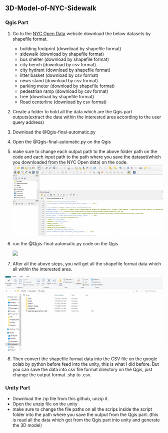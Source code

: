 ## 3D-Model-of-NYC-Sidewalk 
### Qgis Part
1. Go to the [NYC Open Data](https://opendata.cityofnewyork.us/) website download the below datasets by shapefile format. 
   - building footprint  (download by shapefile format)
   - sidewalk            (download by shapefile format)
   - bus shelter         (download by shapefile format)
   - city bench          (download by csv format)
   - city hydrant        (download by shapefile format)
   - litter basket       (download by csv format)
   - news stand          (download by csv format)
   - parking meter       (download by shapefile format)
   - pedestrian ramp     (download by csv format)
   - tree                (download by shapefile format)
   - Road centerline     (download by csv format)
2. Create a folder to hold all the data which are the Qgis part outputs(extract the data within the interested area according to the user query address) 
3. Download the @Qgis-final-automatic.py 
4. Open the @Qgis-final-automatic.py on the Qgis
5. make sure to change each output path to the above folder path on the code and each input path to the path where you save the dataset(which you downloaded from the NYC Open data) on the code. 
    <img src="Qgis_Part02.gif">
6. run the @Qgis-final-automatic.py  code on the Qgis 
   
     <img src="Qgis_Part01.gif">
 
 7. After all the above steps, you will get all the shapefile format data which all within the interested area. 
   
   <img src="Qgis_Part03.gif">
   
 8. Then convert the shapefile format data into the CSV file on the google colab by python before feed into the unity, this is what I did before. But you can save the data into csv file format directory on the Qgis, just change the output format .shp to .csv. 
 

###  Unity Part
* Download the zip file from this github, unzip it. 
* Open the unzip file on the unity 
* make sure to change the file paths on all the scrips inside the script folder into the path where you save the output from the Qgis part. (this is read all the data which got from the Qgis part into unity and generate the 3D model) 
